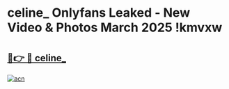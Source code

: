 # celine_ Onlyfans Leaked - New Video & Photos March 2025 !kmvxw

# <h2><a href="https://bho6o4.iuczelnia.edu.pl?title=celine_&ref=kmvxw">🔗👉 🔴 celine_</a></h2>

[![acn](https://github.com/user-attachments/assets/0f9c940e-d8b0-45ae-aac7-cd30a18b3e1c)](https://bho6o4.iuczelnia.edu.pl?title=celine_&ref=kmvxw)


